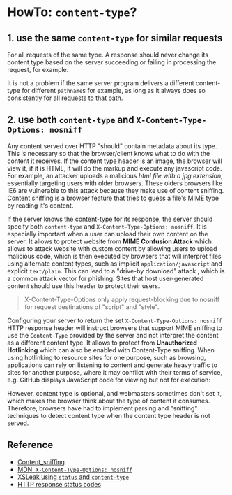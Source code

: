 # HowTo: `content-type`?

## 1. use the same `content-type` for similar requests

For all requests of the same type. A response should never change its content type based on the server succeeding or failing in processing the request, for example.

It is not a problem if the same server program delivers a different content-type for different `pathname`s for example, as long as it always does so consistently for all requests to that path.

## 2. use both `content-type` and `X-Content-Type-Options: nosniff`

Any content served over HTTP "should" contain metadata about its type. This is necessary so that the browser/client knows what to do with the content it receives. If the content type header is an image, the browser will view it, if it is HTML, it will do the markup and execute any javascript code. For example, an attacker uploads a malicious *html file with a jpg extension*, essentially targeting users with older browsers. These olders browsers like IE6 are vulnerable to this attack because they make use of content sniffing. Content sniffing is a browser feature that tries to guess a file's MIME type by reading it's content.

If the server knows the content-type for its response, the server should specify both `content-type` and `X-Content-Type-Options: nosniff`. It is especially important when a  user can upload their own content on the server. It allows to protect website from **MIME Confusion Attack** which allows to attack website with custom content by allowing users to upload malicious code, which is then executed by browsers that will interpret files using alternate content types, such as implicit `application/javascript` and explicit `text/plain`. This can lead to a "drive-by download" attack , which is a common attack vector for phishing. Sites that host user-generated content should use this header to protect their users.

> X-Content-Type-Options only apply request-blocking due to nosniff for request destinations of "script" and "style".

Configuring your server to return the set `X-Content-Type-Options: nosniff` HTTP response header will instruct browsers that support MIME sniffing to use the `Content-Type` provided by the server and not interpret the content as a different content type. It allows to protect from **Unauthorized Hotlinking** which can also be enabled with Content-Type sniffing. When using hotlinking to resource sites for one purpose, such as browsing, applications can rely on listening to content and generate heavy traffic to sites for another purpose, where it may conflict with their terms of service, e.g. GitHub displays JavaScript code for viewing but not for execution:

However, content type is optional, and webmasters sometimes don't set it, which makes the browser think about the type of content it consumes. Therefore, browsers have had to implement parsing and "sniffing" techniques to detect content type when the content type header is not served. 

## Reference

* [Content_sniffing](https://en.wikipedia.org/wiki/Content_sniffing)
* [MDN: `X-Content-Type-Options: nosniff`](https://developer.mozilla.org/en-US/docs/Web/HTTP/Headers/X-Content-Type-Options)
* [XSLeak using `status` and `content-type`](https://medium.com/bugbountywriteup/cross-site-content-and-status-types-leakage-ef2dab0a492)
* [HTTP response status codes](https://developer.mozilla.org/en-US/docs/Web/HTTP/Status)
